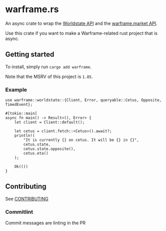# warframe.rs

An async crate to wrap the [Worldstate API](https://docs.warframestat.us) and the [warframe.market API](https://42bytes.notion.site/WFM-Api-v2-Documentation-5d987e4aa2f74b55a80db1a09932459d).

Use this crate if you want to make a Warframe-related rust project that is async.

## Getting started
To install, simply run `cargo add warframe`.

Note that the MSRV of this project is `1.85`.

### Example
```rust,no_run
use warframe::worldstate::{Client, Error, queryable::Cetus, Opposite, TimedEvent};

#[tokio::main]
async fn main() -> Result<(), Error> {
    let client = Client::default();

    let cetus = client.fetch::<Cetus>().await?;
    println!(
        "It is currently {} on cetus. It will be {} in {}",
        cetus.state,
        cetus.state.opposite(),
        cetus.eta()
    );

    Ok(())
}
```

## Contributing
See [CONTRIBUTING](CONTRIBUTING.md)

### Commitlint

Commit messages are linting in the PR
